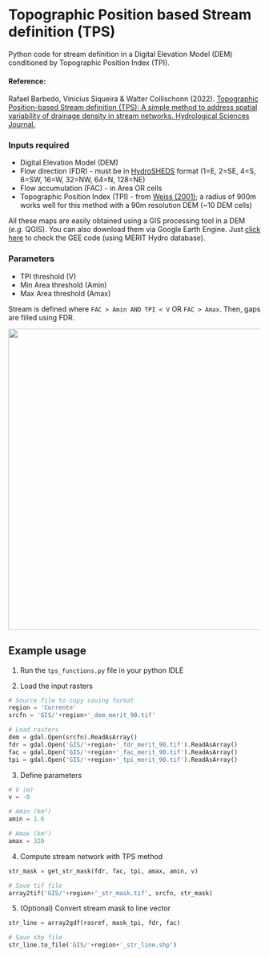 # Topographic Position based Stream definition (TPS)
Python code for stream definition in a Digital Elevation Model (DEM) conditioned by Topographic Position Index (TPI).

#### Reference:
Rafael Barbedo, Vinícius Siqueira & Walter Collischonn (2022). [Topographic Position-based Stream definition (TPS): A simple method to address spatial variability of drainage density in stream networks. Hydrological Sciences Journal.](https://www.tandfonline.com/doi/full/10.1080/02626667.2022.2047190)

### Inputs required
- Digital Elevation Model (DEM)
- Flow direction (FDR) - must be in [HydroSHEDS](https://developers.google.com/earth-engine/datasets/catalog/WWF_HydroSHEDS_03DIR#:~:text=HydroSHEDS%20is%20based%20on%20elevation,vary%20from%201%20to%20128.) format (1=E, 2=SE, 4=S, 8=SW, 16=W, 32=NW, 64=N, 128=NE)
- Flow accumulation (FAC) - in Area OR cells
- Topographic Position Index (TPI) - from [Weiss (2001)](http://www.jennessent.com/downloads/tpi-poster-tnc_18x22.pdf); a radius of 900m works well for this method with a 90m resolution DEM (~10 DEM cells)

All these maps are easily obtained using a GIS processing tool in a DEM (*e.g.* QGIS).
You can also download them via Google Earth Engine. Just [click here](https://code.earthengine.google.com/f38773265937b3f731020af260679492) to check the GEE code (using MERIT Hydro database).

### Parameters
- TPI threshold (V)
- Min Area threshold (Amin)
- Max Area threshold (Amax)

Stream is defined where `FAC > Amin AND TPI < V` OR `FAC > Amax`. Then, gaps are filled using FDR.

<img src="https://user-images.githubusercontent.com/83959435/119422091-98f2bc00-bcd6-11eb-8bc3-9e919b3767f3.png" width="600">


## Example usage
1. Run the `tps_functions.py` file in your python IDLE

2. Load the input rasters
```python
# Source file to copy saving format
region = 'Corrente'
srcfn = 'GIS/'+region+'_dem_merit_90.tif'

# Load rasters
dem = gdal.Open(srcfn).ReadAsArray()
fdr = gdal.Open('GIS/'+region+'_fdr_merit_90.tif').ReadAsArray()
fac = gdal.Open('GIS/'+region+'_fac_merit_90.tif').ReadAsArray()
tpi = gdal.Open('GIS/'+region+'_tpi_merit_90.tif').ReadAsArray()
```
3. Define parameters
```python
# V (m)
v = -8 

# Amin (km²)
amin = 1.6

# Amax (km²)
amax = 320
```

4. Compute stream network with TPS method
```python
str_mask = get_str_mask(fdr, fac, tpi, amax, amin, v)

# Save tif file
array2tif('GIS/'+region+'_str_mask.tif', srcfn, str_mask)
```

5. \(Optional) Convert stream mask to line vector
```python
str_line = array2gdf(rasref, mask_tpi, fdr, fac)

# Save shp file
str_line.to_file('GIS/'+region+'_str_line.shp')
```


